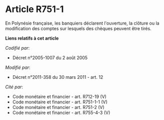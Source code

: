 # Article R751-1

En Polynésie française, les banquiers déclarent l'ouverture, la clôture ou la modification des comptes sur lesquels des
chèques peuvent être tirés.

**Liens relatifs à cet article**

_Codifié par_:

  - Décret n°2005-1007 du 2 août 2005

_Modifié par_:

  - Décret n°2011-358 du 30 mars 2011 - art. 12

_Cité par_:

  - Code monétaire et financier - art. R712-19 (V)
  - Code monétaire et financier - art. R751-1-1 (V)
  - Code monétaire et financier - art. R751-2 (V)
  - Code monétaire et financier - art. R755-4-3 (V)
